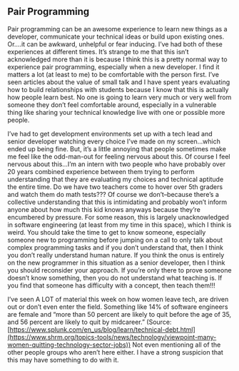 ## Pair Programming

Pair programming can be an awesome experience to learn new things as a developer, communicate your technical ideas or build upon existing ones. Or….it can be awkward, unhelpful or fear inducing. I’ve had both of these experiences at different times. It’s strange to me that this isn’t acknowledged more than it is because I think this is a pretty normal way to experience pair programming, especially when a new developer. I find it matters a lot (at least to me) to be comfortable with the person first. I’ve seen articles about the value of small talk and I have spent years evaluating how to build relationships with students because I know that this is actually how people learn best. No one is going to learn very much or very well from someone they don’t feel comfortable around, especially in a vulnerable thing like sharing your technical knowledge live with one or possible more people. 

I’ve had to get development environments set up with a tech lead and senior developer watching every choice I’ve made on my screen…which ended up being fine. But, it’s a little annoying that people sometimes make me feel like the odd-man-out for feeling nervous about this. Of course I feel nervous about this…I’m an intern with two people who have probably over 20 years combined experience between them trying to perform understanding that they are evaluating my choices and technical aptitude the entire time. Do we have two teachers come to hover over 5th graders and watch them do math tests??? Of course we don’t–because there’s a collective understanding that this is intimidating and probably won’t inform anyone about how much this kid knows anyways because they’re encumbered by pressure. For some reason, this is largely unacknowledged in software engineering (at least from my time in this space), which I think is weird. You should take the time to get to know someone, especially someone new to programming before jumping on a call to only talk about complex programming tasks and if you don’t understand that, then I think you don’t really understand human nature. If you think the onus is entirely on the new programmer in this situation as a senior developer, then I think you should reconsider your approach. If you’re only there to prove someone doesn’t know something, then you do not understand what teaching is. If you find that someone has difficulty with a concept, then teach them!!!

I’ve seen A LOT of material this week on how women leave tech, are driven out or don’t even enter the field. Something like 14% of software engineers are female and “more than 50 percent are likely to quit before the age of 35, and 56 percent are likely to quit by midcareer.” (Source: [https://www.splunk.com/en_us/blog/learn/technical-debt.html](https://www.shrm.org/topics-tools/news/technology/viewpoint-many-women-quitting-technology-sector-jobs)) Not even mentioning all of the other people groups who aren’t here either. I have a strong suspicion that this may have something to do with it. 
